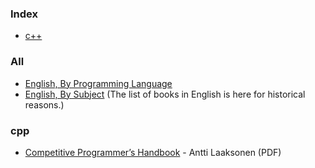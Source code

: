 ### Index

* [c++](#cpp)


### All

* [English, By Programming Language](free-programming-books-langs.md)
* [English, By Subject](free-programming-books-subjects.md)
  (The list of books in English is here for historical reasons.)


### cpp

* [Competitive Programmer’s Handbook](https://cses.fi/book/book.pdf) - Antti Laaksonen (PDF)